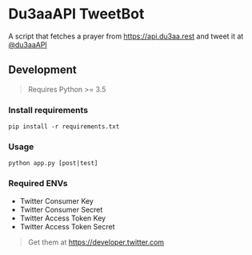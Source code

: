 # Du3aaAPI TweetBot
A script that fetches a prayer from https://api.du3aa.rest and tweet it at [@du3aaAPI](https://twitter.com/du3aaAPI)

## Development
> Requires Python >= 3.5

### Install requirements
`pip install -r requirements.txt`

### Usage
`python app.py [post|test]`

### Required ENVs
- Twitter Consumer Key
- Twitter Consumer Secret
- Twitter Access Token Key
- Twitter Access Token Secret

> Get them at https://developer.twitter.com
